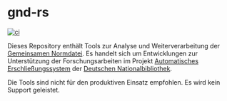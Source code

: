 # gnd-rs

[![ci](https://github.com/deutsche-nationalbibliothek/gnd-rs/actions/workflows/ci.yml/badge.svg)](https://github.com/deutsche-nationalbibliothek/gnd-rs/actions/workflows/ci.yml)

Dieses Repository enthält Tools zur Analyse und Weiterverarbeitung der [Gemeinsamen Normdatei](https://gnd.network). Es handelt sich um Entwicklungen zur Unterstützung der Forschungsarbeiten im Projekt [Automatisches Erschließungssystem](https://www.dnb.de/DE/Professionell/ProjekteKooperationen/Projekte/KI/ki_node.html) der [Deutschen Nationalbibliothek](https://www.dnb.de).

Die Tools sind nicht für den produktiven Einsatz empfohlen. Es wird kein Support geleistet.

